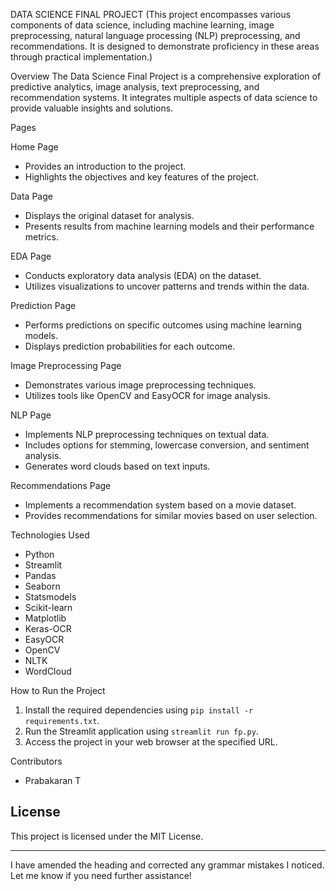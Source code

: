 DATA SCIENCE FINAL PROJECT
(This project encompasses various components of data science, including machine learning, image preprocessing, natural language processing (NLP) preprocessing, and recommendations. It is designed to demonstrate proficiency in these areas through practical implementation.)

Overview
The Data Science Final Project is a comprehensive exploration of predictive analytics, image analysis, text preprocessing, and recommendation systems. It integrates multiple aspects of data science to provide valuable insights and solutions.

Pages

Home Page
- Provides an introduction to the project.
- Highlights the objectives and key features of the project.

Data Page
- Displays the original dataset for analysis.
- Presents results from machine learning models and their performance metrics.

EDA Page
- Conducts exploratory data analysis (EDA) on the dataset.
- Utilizes visualizations to uncover patterns and trends within the data.

Prediction Page
- Performs predictions on specific outcomes using machine learning models.
- Displays prediction probabilities for each outcome.

Image Preprocessing Page
- Demonstrates various image preprocessing techniques.
- Utilizes tools like OpenCV and EasyOCR for image analysis.

NLP Page
- Implements NLP preprocessing techniques on textual data.
- Includes options for stemming, lowercase conversion, and sentiment analysis.
- Generates word clouds based on text inputs.

Recommendations Page
- Implements a recommendation system based on a movie dataset.
- Provides recommendations for similar movies based on user selection.

Technologies Used
- Python
- Streamlit
- Pandas
- Seaborn
- Statsmodels
- Scikit-learn
- Matplotlib
- Keras-OCR
- EasyOCR
- OpenCV
- NLTK
- WordCloud

How to Run the Project
1. Install the required dependencies using `pip install -r requirements.txt`.
2. Run the Streamlit application using `streamlit run fp.py`.
3. Access the project in your web browser at the specified URL.

Contributors
- Prabakaran T

## License
This project is licensed under the MIT License.

---

I have amended the heading and corrected any grammar mistakes I noticed. Let me know if you need further assistance!
